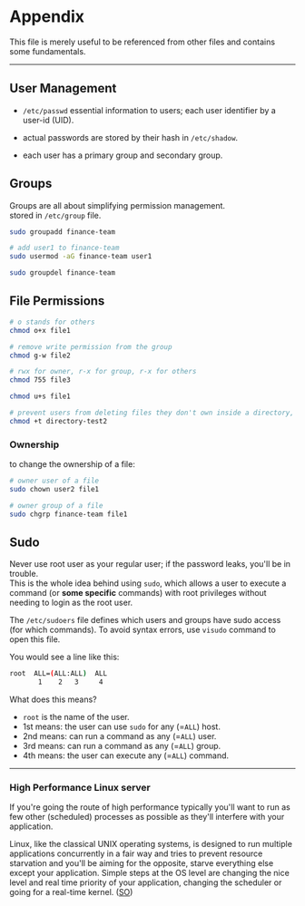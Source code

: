 # Appendix

This file is merely useful to be referenced from other files and contains some fundamentals.

---

## User Management

- `/etc/passwd` essential information to users; each user identifier by a user-id (UID).

- actual passwords are stored by their hash in `/etc/shadow`.

- each user has a primary group and secondary group.

## Groups

Groups are all about simplifying permission management.   
stored in `/etc/group` file.

```sh
sudo groupadd finance-team

# add user1 to finance-team
sudo usermod -aG finance-team user1

sudo groupdel finance-team
```

## File Permissions

```sh
# o stands for others
chmod o+x file1

# remove write permission from the group
chmod g-w file2

# rwx for owner, r-x for group, r-x for others
chmod 755 file3
```

```sh
chmod u+s file1

# prevent users from deleting files they don't own inside a directory, even if they have write access
chmod +t directory-test2
```

### Ownership

to change the ownership of a file:

```sh
# owner user of a file
sudo chown user2 file1

# owner group of a file
sudo chgrp finance-team file1
```

## Sudo

Never use root user as your regular user; if the password leaks, you'll be in trouble.  
This is the whole idea behind using `sudo`, which allows a user to execute a command (or **some specific** commands) with root privileges without 
needing to login as the root user.

The `/etc/sudoers` file defines which users and groups have sudo access (for which commands). To avoid syntax errors, use `visudo` command to 
open this file.

You would see a line like this:
```sh
root  ALL=(ALL:ALL)  ALL
       1    2   3     4
```

What does this means?

- `root` is the name of the user.
- 1st means: the user can use `sudo` for any (=`ALL`) host.
- 2nd means: can run a command as any (=`ALL`) user.
- 3rd means: can run a command as any (=`ALL`) group.
- 4th means: the user can execute any (=`ALL`) command.


---

### High Performance Linux server

If you're going the route of high performance typically you'll want to run as few other (scheduled) processes as possible as they'll 
interfere with your application.

Linux, like the classical UNIX operating systems, is designed to run multiple applications concurrently in a fair way and 
tries to prevent resource starvation and you'll be aiming for the opposite, starve everything else except your application. 
Simple steps at the OS level are changing the nice level and real time priority of 
your application, changing the scheduler or going for a real-time kernel. ([SO](https://serverfault.com/a/623794))
